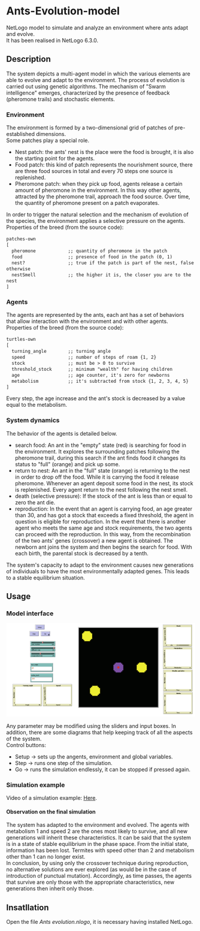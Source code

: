 # Ants-Evolution-model
NetLogo model to simulate and analyze an environment where ants adapt and evolve.  
It has been realised in NetLogo 6.3.0.  


## Description
The system depicts a multi-agent model in which the various elements are able to evolve and adapt to the environment. The process of evolution is carried out using genetic algorithms. The mechanism of "Swarm intelligence" emerges, characterized by the presence of feedback (pheromone trails) and stochastic elements.  

### Environment
The environment is formed by a two-dimensional grid of patches of pre-established dimensions.  
Some patches play a special role.  
- Nest patch: the ants' nest is the place were the food is brought, it is also the starting point for the agents.
- Food patch: this kind of patch represents the nourishment source, there are three food sources in total and every 70 steps one source is replenished.
- Pheromone patch: when they pick up food, agents release a certain amount of pheromone in the environment. In this way other agents, attracted by the pheromone trail, approach the food source. Over time, the quantity of pheromone present on a patch evaporates.

In order to trigger the natural selection and the mechanism of evolution of the species, the environment applies a selective pressure on the agents.  
Properties of the breed (from the source code):
```
patches-own
[
  pheromone            ;; quantity of pheromone in the patch
  food                 ;; presence of food in the patch (0, 1)
  nest?                ;; true if the patch is part of the nest, false otherwise
  nestSmell            ;; the higher it is, the closer you are to the nest
]
```

### Agents
The agents are represented by the ants, each ant has a set of behaviors that allow interaction with the environment and with other agents. 
Properties of the breed (from the source code):
```
turtles-own
[
  turning_angle        ;; turning angle
  speed                ;; number of steps of roam {1, 2}
  stock                ;; must be > 0 to survive
  threshold_stock      ;; minimum "wealth" for having children
  age                  ;; age counter, it's zero for newborns
  metabolism           ;; it's subtracted from stock {1, 2, 3, 4, 5}
]
```
Every step, the age increase and the ant's stock is decreased by a value equal to the metabolism.  

### System dynamics
The behavior of the agents is detailed below.  
- search food: An ant in the "empty" state (red) is searching for food in the environment. It explores the surrounding patches following the pheromone trail, during this search if the ant finds food it changes its status to "full" (orange) and pick up some.
- return to nest: An ant in the "full" state (orange) is returning to the nest in order to drop off the food. While it is carrying the food it release pheromone. Whenever an agent deposit some food in the nest, its stock is replenished. Every agent return to the nest following the nest smell.
- death (selective pressure): If the stock of the ant is less than or equal to zero the ant die.
- reproduction: In the event that an agent is carrying food, an age greater than 30, and has got a stock that exceeds a fixed threshold, the agent in question is eligible for reproduction. In the event that there is another agent who meets the same age and stock requirements, the two agents can proceed with the reproduction. In this way, from the recombination of the two ants' genes (crossover) a new agent is obtained. The newborn ant joins the system and then begins the search for food. With each birth, the parental stock is decreased by a tenth.

The system's capacity to adapt to the environment causes new generations of individuals to have the most environmentally adapted genes. This leads to a stable equilibrium situation.


## Usage
### Model interface
![Interface](Footage/Evolution-interface.png)

Any parameter may be modified using the sliders and input boxes. In addition, there are some diagrams that help keeping track of all the aspects of the system.  
Control buttons:
- Setup &#8594; sets up the angents, environment and global variables.
- Step &#8594; runs one step of the simulation.
- Go &#8594; runs the simulation endlessly, it can be stopped if pressed again.

### Simulation example
Video of a simulation example: [Here](Footage/Ants-evolution-video.mp4).  

#### Observation on the final simulation 
The system has adapted to the environment and evolved. The agents with metabolism 1 and speed 2 are the ones most likely to survive, and all new generations will inherit these characteristics. It can be said that the system is in a state of stable equilibrium in the phase space. From the initial state, information has been lost. Termites with speed other than 2 and metabolism other than 1 can no longer exist.   
In conclusion, by using only the crossover technique during reproduction, no alternative solutions are ever explored (as would be in the case of introduction of punctual mutation). Accordingly, as time passes, the agents that survive are only those with the appropriate characteristics, new generations then inherit only those.


## Insatllation
Open the file *Ants evolution.nlogo*, it is necessary having installed NetLogo.
